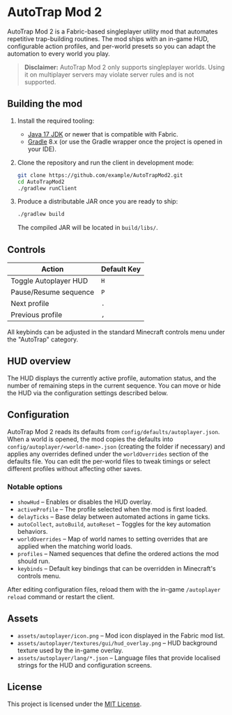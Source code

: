 # AutoTrap Mod 2

AutoTrap Mod 2 is a Fabric-based singleplayer utility mod that automates repetitive trap-building routines. The mod ships with an in-game HUD, configurable action profiles, and per-world presets so you can adapt the automation to every world you play.

> **Disclaimer:** AutoTrap Mod 2 only supports singleplayer worlds. Using it on multiplayer servers may violate server rules and is not supported.

## Building the mod

1. Install the required tooling:
   - [Java 17 JDK](https://adoptium.net/) or newer that is compatible with Fabric.
   - [Gradle](https://gradle.org/) 8.x (or use the Gradle wrapper once the project is opened in your IDE).
2. Clone the repository and run the client in development mode:

   ```bash
   git clone https://github.com/example/AutoTrapMod2.git
   cd AutoTrapMod2
   ./gradlew runClient
   ```

3. Produce a distributable JAR once you are ready to ship:

   ```bash
   ./gradlew build
   ```

   The compiled JAR will be located in `build/libs/`.

## Controls

| Action | Default Key |
| ------ | ------------ |
| Toggle Autoplayer HUD | `H` |
| Pause/Resume sequence | `P` |
| Next profile | `.` |
| Previous profile | `,` |

All keybinds can be adjusted in the standard Minecraft controls menu under the "AutoTrap" category.

## HUD overview

The HUD displays the currently active profile, automation status, and the number of remaining steps in the current sequence. You can move or hide the HUD via the configuration settings described below.

## Configuration

AutoTrap Mod 2 reads its defaults from `config/defaults/autoplayer.json`. When a world is opened, the mod copies the defaults into `config/autoplayer/<world-name>.json` (creating the folder if necessary) and applies any overrides defined under the `worldOverrides` section of the defaults file. You can edit the per-world files to tweak timings or select different profiles without affecting other saves.

### Notable options

- `showHud` – Enables or disables the HUD overlay.
- `activeProfile` – The profile selected when the mod is first loaded.
- `delayTicks` – Base delay between automated actions in game ticks.
- `autoCollect`, `autoBuild`, `autoReset` – Toggles for the key automation behaviors.
- `worldOverrides` – Map of world names to setting overrides that are applied when the matching world loads.
- `profiles` – Named sequences that define the ordered actions the mod should run.
- `keybinds` – Default key bindings that can be overridden in Minecraft's controls menu.

After editing configuration files, reload them with the in-game `/autoplayer reload` command or restart the client.

## Assets

- `assets/autoplayer/icon.png` – Mod icon displayed in the Fabric mod list.
- `assets/autoplayer/textures/gui/hud_overlay.png` – HUD background texture used by the in-game overlay.
- `assets/autoplayer/lang/*.json` – Language files that provide localised strings for the HUD and configuration screens.

## License

This project is licensed under the [MIT License](./LICENSE).
